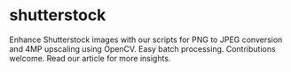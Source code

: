 # shutterstock
Enhance Shutterstock images with our scripts for PNG to JPEG conversion and 4MP upscaling using OpenCV. Easy batch processing. Contributions welcome. Read our article for more insights.
